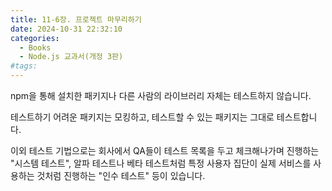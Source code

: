 ```yaml
---
title: 11-6장. 프로젝트 마무리하기
date: 2024-10-31 22:32:10
categories:
  - Books
  - Node.js 교과서(개정 3판)
#tags:
---
```

npm을 통해 설치한 패키지나 다른 사람의 라이브러리 자체는 테스트하지 않습니다.

테스트하기 어려운 패키지는 모킹하고, 테스트할 수 있는 패키지는 그대로 테스트합니다.

이외 테스트 기법으로는 회사에서 QA들이 테스트 목록을 두고 체크해나가며 진행하는 "시스템 테스트", 알파 테스트나 베타 테스트처럼 특정 사용자 집단이 실제 서비스를 사용하는 것처럼 진행하는 "인수 테스트" 등이 있습니다.
